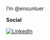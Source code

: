  I’m @ensunluer

**Social**

[![LinkedIn](https://img.shields.io/badge/LinkedIn-%230077B5.svg?logo=linkedin&logoColor=white)](https://www.linkedin.com/in/enes-%C3%BCnl%C3%BCer-2a7a0612b) 




